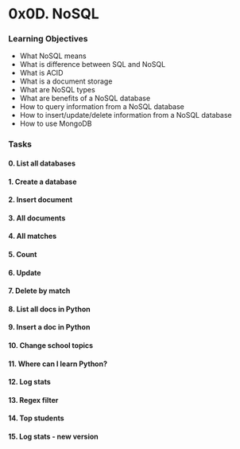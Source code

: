 # 0x0D. NoSQL

### Learning Objectives
  * What NoSQL means
  * What is difference between SQL and NoSQL
  * What is ACID
  * What is a document storage
  * What are NoSQL types
  * What are benefits of a NoSQL database
  * How to query information from a NoSQL database
  * How to insert/update/delete information from a NoSQL database
  * How to use MongoDB

  ### Tasks
  #### 0. List all databases
  #### 1. Create a database
  #### 2. Insert document
  #### 3. All documents
  #### 4. All matches
  #### 5. Count
  #### 6. Update
  #### 7. Delete by match
  #### 8. List all docs in Python
  #### 9. Insert a doc in Python
  #### 10. Change school topics
  #### 11. Where can I learn Python?
  #### 12. Log stats
  #### 13. Regex filter
  #### 14. Top students
  #### 15. Log stats - new version
  